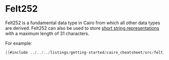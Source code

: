 # Felt252

Felt252 is a fundamental data type in Cairo from which all other data types are derived.
Felt252 can also be used to store [short string representations](../basics/bytearrays-strings.md#short-strings) with a maximum length of 31 characters.

For example:

```rust
{{#include ../../../listings/getting-started/cairo_cheatsheet/src/felt_example.cairo:sheet}}
```

